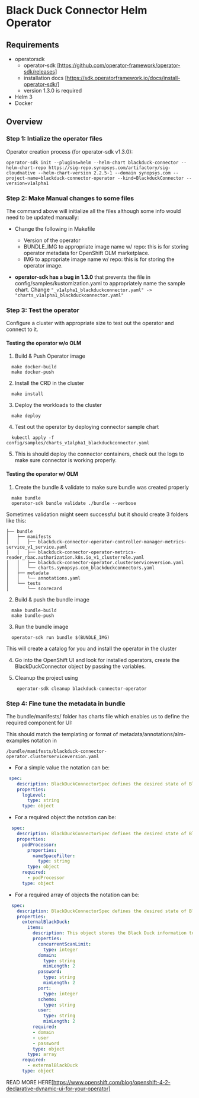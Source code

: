 # Black Duck Connector Helm Operator

## Requirements

* operatorsdk
  * operator-sdk [https://github.com/operator-framework/operator-sdk/releases]
  * installation docs [https://sdk.operatorframework.io/docs/install-operator-sdk/]
  * version 1.3.0 is required
* Helm 3
* Docker

## Overview

### Step 1: Intialize the operator files

Operator creation process (for operator-sdk v1.3.0):

```shell
operator-sdk init --plugins=helm --helm-chart blackduck-connector --helm-chart-repo https://sig-repo.synopsys.com/artifactory/sig-cloudnative --helm-chart-version 2.2.5-1 --domain synopsys.com --project-name=blackduck-connector-operator --kind=BlackduckConnector --version=v1alpha1
```

### Step 2: Make Manual changes to some files

The command above will initialize all the files although some info would need to be updated manually:

* Change the following in Makefile
  * Version of the operator
  * BUNDLE_IMG to appropriate image name w/ repo: this is for storing operator metadata for OpenShift OLM marketplace.
  * IMG to appropriate image name w/ repo: this is for storing the operator image.
  
* **operator-sdk has a bug in 1.3.0** that prevents the file in config/samples/kustomization.yaml to appropriately name the sample chart. Change `"_v1alpha1_blackduckconnector.yaml" -> "charts_v1alpha1_blackduckconnector.yaml"`

### Step 3: Test the operator

Configure a cluster with appropriate size to test out the operator and connect to it.

#### Testing the operator w/o OLM

1. Build & Push Operator image
  
  ```shell
    make docker-build
    make docker-push
  ```

2. Install the CRD in the cluster

  ```shell
    make install
  ```

3. Deploy the workloads to the cluster

  ```shell
    make deploy
  ```

4. Test out the operator by deploying connector sample chart

  ```shell
    kubectl apply -f config/samples/charts_v1alpha1_blackduckconnector.yaml
  ```

5. This is should deploy the connector containers, check out the logs to make sure connector is working properly.

#### Testing the operator w/ OLM

1. Create the bundle & validate to make sure bundle was created properly 

  ```shell
    make bundle
    operator-sdk bundle validate ./bundle --verbose
  ```

Sometimes validation might seem successful but it should create 3 folders like this:

  ```shell
  ├── bundle
  │   ├── manifests
  │   │   ├── blackduck-connector-operator-controller-manager-metrics-service_v1_service.yaml
  │   │   ├── blackduck-connector-operator-metrics-reader_rbac.authorization.k8s.io_v1_clusterrole.yaml
  │   │   ├── blackduck-connector-operator.clusterserviceversion.yaml
  │   │   └── charts.synopsys.com_blackduckconnectors.yaml
  │   ├── metadata
  │   │   └── annotations.yaml
  │   └── tests
  │       └── scorecard

  ```

2. Build & push the bundle image

  ```shell
    make bundle-build
    make bundle-push
  ```

3. Run the bundle image

  ```shell
    operator-sdk run bundle $(BUNDLE_IMG)
  ```

This will create a catalog for you and install the operator in the cluster

4. Go into the OpenShift UI and look for installed operators, create the BlackDuckConnector object by passing the variables.

5. Cleanup the project using

```shell
    operator-sdk cleanup blackduck-connector-operator
```

### Step 4: Fine tune the metadata in bundle

The bundle/manifests/ folder has charts file which enables us to define the required component for UI:

This should match the templating or format of metadata/annotations/alm-examples notation in

`/bundle/manifests/blackduck-connector-operator.clusterserviceversion.yaml`

* For a simple value the notation can be:
  
```yaml
 spec:
    description: BlackDuckConnectorSpec defines the desired state of BlackduckConnector
    properties:
      logLevel:
        type: string
      type: object
```

* For a required object the notation can be:

```yaml
  spec:
    description: BlackDuckConnectorSpec defines the desired state of BlackduckConnector
    properties:
      podProcessor:
        properties:
          nameSpaceFilter:
            type: string
        type: object
      required:
        - podProcessor
      type: object

```

* For a required array of objects the notation can be:

```yaml
  spec:
    description: BlackDuckConnectorSpec defines the desired state of BlackduckConnector
    properties:
      externalBlackDuck:
        items:
          description: This object stores the Black Duck information to connect & perform the scans. (Black Duck can be deployed in or out of the Cluster)
          properties:
            concurrentScanLimit:
              type: integer
            domain:
              type: string
              minLength: 2
            password:
              type: string
              minLength: 2
            port:
              type: integer
            scheme:
              type: string
            user:
              type: string
              minLength: 2
          required:
          - domain
          - user
          - password
          type: object
        type: array
      required:
        - externalBlackDuck
      type: object
```

READ MORE HERE[https://www.openshift.com/blog/openshift-4-2-declarative-dynamic-ui-for-your-operator]